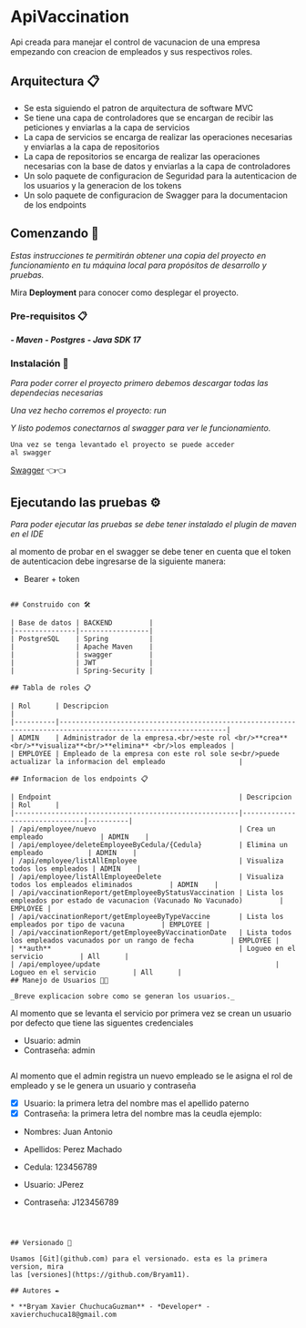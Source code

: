 # ApiVaccination

Api creada para manejar el control de vacunacion de una empresa empezando con creacion de
empleados y sus respectivos roles.

## Arquitectura 📋

- Se esta siguiendo el patron de arquitectura de software MVC
- Se tiene una capa de controladores que se encargan de recibir las peticiones y enviarlas a la capa de servicios
- La capa de servicios se encarga de realizar las operaciones necesarias y enviarlas a la capa de repositorios
- La capa de repositorios se encarga de realizar las operaciones necesarias con la base de datos y enviarlas a la capa
  de controladores
- Un solo paquete de configuracion de Seguridad para la autenticacion de los usuarios y la generacion de los tokens
- Un solo paquete de configuracion de Swagger para la documentacion de los endpoints

## Comenzando 🚀

_Estas instrucciones te permitirán obtener una copia del proyecto en funcionamiento en tu máquina local para propósitos
de desarrollo y pruebas._

Mira **Deployment** para conocer como desplegar el proyecto.

### Pre-requisitos 📋

_**- Maven**_
_**- Postgres**_
_**- Java SDK 17**_

### Instalación 🔧

_Para poder correr el proyecto primero debemos descargar todas las dependecias necesarias_

_Una vez hecho corremos el proyecto: run_

_Y listo podemos conectarnos al swagger para ver le funcionamiento._

```
Una vez se tenga levantado el proyecto se puede acceder 
al swagger
```

[Swagger](http://localhost:8080/swagger-ui/) 👈👈

## Ejecutando las pruebas ⚙️

_Para poder ejecutar las pruebas se debe tener instalado el plugin de maven en el IDE_

al momento de probar en el swagger se debe tener en cuenta que el token de autenticacion
debe ingresarse de la siguiente manera:

- Bearer + token

```

## Construido con 🛠️

| Base de datos | BACKEND         |
|---------------|-----------------|
| PostgreSQL    | Spring          |
|               | Apache Maven    | 
|               | swagger         |
|               | JWT             |
|               | Spring-Security |

## Tabla de roles 📋

| Rol      | Descripcion                                                                                                   |                             
|----------|---------------------------------------------------------------------------------------------------------------|
| ADMIN    | Administrador de la empresa.<br/>este rol <br/>**crea** <br/>**visualiza**<br/>**elimina** <br/>los empleados |                             
| EMPLOYEE | Empleado de la empresa con este rol sole se<br/>puede actualizar la informacion del empleado                  |                             

## Informacion de los endpoints 📋

| Endpoint                                              | Descripcion                   | Rol      |
|-------------------------------------------------------|-------------------------------|----------|
| /api/employee/nuevo                                   | Crea un empleado              | ADMIN    |
| /api/employee/deleteEmployeeByCedula/{Cedula}         | Elimina un empleado           | ADMIN    |
| /api/employee/listAllEmployee                         | Visualiza todos los empleados | ADMIN    |
| /api/employee/listAllEmployeeDelete                   | Visualiza todos los empleados eliminados         | ADMIN    |
| /api/vaccinationReport/getEmployeeByStatusVaccination | Lista los empleados por estado de vacunacion (Vacunado No Vacunado)         | EMPLOYEE |
| /api/vaccinationReport/getEmployeeByTypeVaccine       | Lista los empleados por tipo de vacuna         | EMPLOYEE |
| /api/vaccinationReport/getEmployeeByVaccinationDate   | Lista todos los empleados vacunados por un rango de fecha         | EMPLOYEE |
| **auth**                                              | Logueo en el servicio         | All      |
| /api/employee/update                                           | Logueo en el servicio         | All      |
## Manejo de Usuarios 👨‍💻

_Breve explicacion sobre como se generan los usuarios._

```

Al momento que se levanta el servicio por primera vez se crean un
usuario por defecto que tiene las siguentes credenciales

- Usuario: admin
- Contraseña: admin

```

```

Al momento que el admin registra un nuevo empleado se le asigna
el rol de empleado y se le genera un usuario y contraseña

- [x] Usuario: la primera letra del nombre mas el apellido paterno
- [x] Contraseña: la primera letra del nombre mas la ceudla
  ejemplo:
- Nombres: Juan Antonio
- Apellidos: Perez Machado
- Cedula: 123456789

- Usuario: JPerez
- Contraseña: J123456789

```



## Versionado 📌

Usamos [Git](github.com) para el versionado. esta es la primera version, mira
las [versiones](https://github.com/Bryam11).

## Autores ✒️

* **Bryam Xavier ChuchucaGuzman** - *Developer* - xavierchuchuca18@gmail.com


